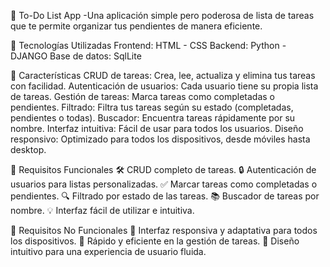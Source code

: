 📝 To-Do List App
-Una aplicación simple pero poderosa de lista de tareas que te permite organizar tus pendientes de manera eficiente.

🚀 Tecnologías Utilizadas
Frontend: HTML - CSS
Backend: Python - DJANGO
Base de datos: SqlLite

🌟 Características
CRUD de tareas: Crea, lee, actualiza y elimina tus tareas con facilidad.
Autenticación de usuarios: Cada usuario tiene su propia lista de tareas.
Gestión de tareas: Marca tareas como completadas o pendientes.
Filtrado: Filtra tus tareas según su estado (completadas, pendientes o todas).
Buscador: Encuentra tareas rápidamente por su nombre.
Interfaz intuitiva: Fácil de usar para todos los usuarios.
Diseño responsivo: Optimizado para todos los dispositivos, desde móviles hasta desktop.

🎯 Requisitos Funcionales
🛠️ CRUD completo de tareas.
🔒 Autenticación de usuarios para listas personalizadas.
✅ Marcar tareas como completadas o pendientes.
🔍 Filtrado por estado de las tareas.
📚 Buscador de tareas por nombre.
💡 Interfaz fácil de utilizar e intuitiva.

🎨 Requisitos No Funcionales
🎯 Interfaz responsiva y adaptativa para todos los dispositivos.
🚀 Rápido y eficiente en la gestión de tareas.
🧩 Diseño intuitivo para una experiencia de usuario fluida.
